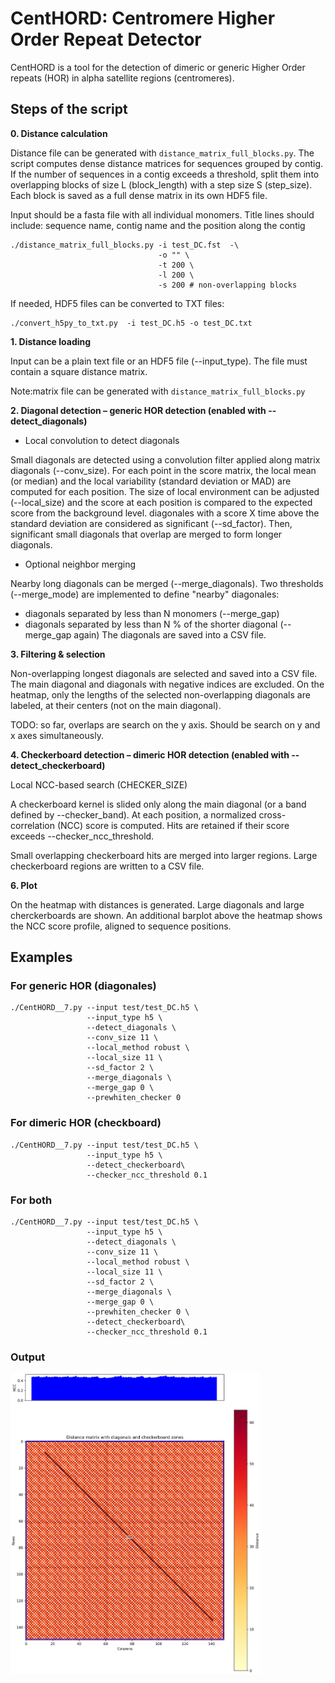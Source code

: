 # CentHORD: Centromere Higher Order Repeat Detector

CentHORD is a tool for the detection of dimeric or generic Higher Order repeats (HOR)  in alpha satellite regions (centromeres).

## Steps of the script



**0. Distance calculation**

Distance file can be generated with `distance_matrix_full_blocks.py`.
The script computes dense distance matrices for sequences grouped by contig.
If the number of sequences in a contig exceeds a threshold, split them into
overlapping blocks of size L (block_length) with a step size S (step_size).
Each block is saved as a full dense matrix in its own HDF5 file.

Input should be a fasta file with all individual monomers. 
Title lines should include: sequence name, contig name and the position along the contig

```
./distance_matrix_full_blocks.py -i test_DC.fst  -\
                                 -o "" \
                                 -t 200 \
                                 -l 200 \
                                 -s 200 # non-overlapping blocks

```



If needed, HDF5 files can be converted to TXT files:

```
./convert_h5py_to_txt.py  -i test_DC.h5 -o test_DC.txt

```


**1. Distance loading**

Input can be a plain text file or an HDF5 file (--input_type).
The file must contain a square distance matrix.

Note:matrix file can be generated with `distance_matrix_full_blocks.py`

**2. Diagonal detection – generic HOR detection (enabled with --detect_diagonals)**

 - Local convolution to detect diagonals

Small diagonals are detected using a convolution filter applied along 
matrix diagonals (--conv_size).
For each point in the score matrix, the local mean (or median) and the 
local variability (standard deviation or MAD) are computed for each 
position.
The size of local environment can be adjusted (--local_size) and the 
score at each position is compared to the expected score from the background level.
diagonales with a score X time above the standard deviation are 
considered as significant (--sd_factor).
Then, significant small diagonals that overlap are merged to form longer 
diagonals.


 - Optional neighbor merging

Nearby long diagonals can be merged (--merge_diagonals). 
Two thresholds (--merge_mode) are implemented to define "nearby" diagonales:
- diagonals separated by less than N monomers (--merge_gap)
- diagonals separated by less than N % of the shorter diagonal (--merge_gap again) 
The diagonals are saved into a CSV file.


**3. Filtering & selection**

Non-overlapping longest diagonals are selected and saved into a CSV file.
The main diagonal and diagonals with negative indices are excluded.
On the heatmap, only the lengths of the selected non-overlapping diagonals are labeled, at their centers (not on the main diagonal).

TODO: so far, overlaps are search on the y axis. Should be search on y and x axes simultaneously.

**4. Checkerboard detection – dimeric HOR detection (enabled with --detect_checkerboard)**

Local NCC-based search (CHECKER_SIZE)

A checkerboard kernel is slided only along the main diagonal (or a band defined by --checker_band).
At each position, a normalized cross-correlation (NCC) score is computed.
Hits are retained if their score exceeds --checker_ncc_threshold.

Small overlapping checkerboard hits are merged into larger regions.
Large checkerboard regions are written to a CSV file.


**6. Plot**

On the heatmap with distances is generated. 
Large diagonals and large cherckerboards are shown. 
An additional barplot above the heatmap shows the NCC score profile, aligned to sequence positions.

## Examples


### For generic HOR (diagonales)

```
./CentHORD__7.py --input test/test_DC.h5 \
                 --input_type h5 \
                 --detect_diagonals \
                 --conv_size 11 \
                 --local_method robust \
                 --local_size 11 \
                 --sd_factor 2 \
                 --merge_diagonals \
                 --merge_gap 0 \
                 --prewhiten_checker 0
```



### For dimeric HOR (checkboard)

```
./CentHORD__7.py --input test/test_DC.h5 \
                 --input_type h5 \
                 --detect_checkerboard\
                 --checker_ncc_threshold 0.1
```
### For both

```
./CentHORD__7.py --input test/test_DC.h5 \
                 --input_type h5 \
                 --detect_diagonals \
                 --conv_size 11 \
                 --local_method robust \
                 --local_size 11 \
                 --sd_factor 2 \
                 --merge_diagonals \
                 --merge_gap 0 \
                 --prewhiten_checker 0 \
                 --detect_checkerboard\
                 --checker_ncc_threshold 0.1
```

### Output

<img src="test/test_DC_heatmap.png" width="400"  />










